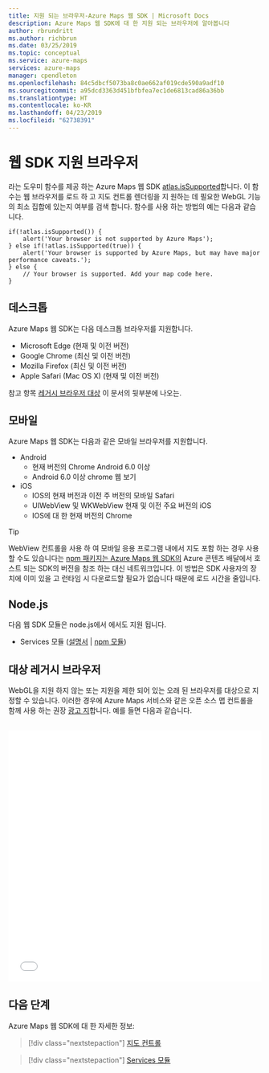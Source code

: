 ```yaml
---
title: 지원 되는 브라우저-Azure Maps 웹 SDK | Microsoft Docs
description: Azure Maps 웹 SDK에 대 한 지원 되는 브라우저에 알아봅니다
author: rbrundritt
ms.author: richbrun
ms.date: 03/25/2019
ms.topic: conceptual
ms.service: azure-maps
services: azure-maps
manager: cpendleton
ms.openlocfilehash: 84c5dbcf5073ba8c0ae662af019cde590a9adf10
ms.sourcegitcommit: a95dcd3363d451bfbfea7ec1de6813cad86a36bb
ms.translationtype: HT
ms.contentlocale: ko-KR
ms.lasthandoff: 04/23/2019
ms.locfileid: "62738391"
---
```

# <a name="web-sdk-supported-browsers"></a>웹 SDK 지원 브라우저

라는 도우미 함수를 제공 하는 Azure Maps 웹 SDK [atlas.isSupported](https://docs.microsoft.com/javascript/api/azure-maps-control/atlas?view=azure-iot-typescript-latest#issupported-boolean-)합니다. 이 함수는 웹 브라우저를 로드 하 고 지도 컨트롤 렌더링을 지 원하는 데 필요한 WebGL 기능의 최소 집합에 있는지 여부를 검색 합니다. 함수를 사용 하는 방법의 예는 다음과 같습니다.

```
if(!atlas.isSupported()) {
    alert('Your browser is not supported by Azure Maps');
} else if(!atlas.isSupported(true)) {
    alert('Your browser is supported by Azure Maps, but may have major performance caveats.');
} else {
    // Your browser is supported. Add your map code here.
}
```

## <a name="desktop"></a>데스크톱

Azure Maps 웹 SDK는 다음 데스크톱 브라우저를 지원합니다.

- Microsoft Edge (현재 및 이전 버전)
- Google Chrome (최신 및 이전 버전)
- Mozilla Firefox (최신 및 이전 버전)
- Apple Safari (Mac OS X) (현재 및 이전 버전)

참고 항목 [레거시 브라우저 대상](#Target-Legacy-Browsers) 이 문서의 뒷부분에 나오는.

## <a name="mobile"></a>모바일

Azure Maps 웹 SDK는 다음과 같은 모바일 브라우저를 지원합니다.

- Android
  - 현재 버전의 Chrome Android 6.0 이상
  - Android 6.0 이상 chrome 웹 보기
- iOS
  - IOS의 현재 버전과 이전 주 버전의 모바일 Safari
  - UIWebView 및 WKWebView 현재 및 이전 주요 버전의 iOS
  - IOS에 대 한 현재 버전의 Chrome

> [!TIP]
> WebView 컨트롤을 사용 하 여 모바일 응용 프로그램 내에서 지도 포함 하는 경우 사용할 수도 있습니다는 [npm 패키지는 Azure Maps 웹 SDK의](https://www.npmjs.com/package/azure-maps-control) Azure 콘텐츠 배달에서 호스트 되는 SDK의 버전을 참조 하는 대신 네트워크입니다. 이 방법은 SDK 사용자의 장치에 이미 있을 고 런타임 시 다운로드할 필요가 없습니다 때문에 로드 시간을 줄입니다.

## <a name="nodejs"></a>Node.js

다음 웹 SDK 모듈은 node.js에서 에서도 지원 됩니다.

- Services 모듈 ([설명서](how-to-use-services-module.md) | [npm 모듈](https://www.npmjs.com/package/azure-maps-rest))

## <a name="Target-Legacy-Browsers"></a>대상 레거시 브라우저

WebGL을 지원 하지 않는 또는 지원을 제한 되어 있는 오래 된 브라우저를 대상으로 지정할 수 있습니다. 이러한 경우에 Azure Maps 서비스와 같은 오픈 소스 맵 컨트롤을 함께 사용 하는 권장 [광고 지](https://leafletjs.com/)합니다. 예를 들면 다음과 같습니다.

<br/>

<iframe height="500" style="width: 100%;" scrolling="no" title="Azure Maps + 광고 지" src="//codepen.io/azuremaps/embed/GeLgyx/?height=500&theme-id=0&default-tab=html,result" frameborder="no" allowtransparency="true" allowfullscreen="true">
펜을을 참조 하세요 <a href='https://codepen.io/azuremaps/pen/GeLgyx/'>광고 지 + Azure Maps</a> 에서 Azure Maps (<a href='https://codepen.io/azuremaps'>@azuremaps</a>)에서 <a href='https://codepen.io'>CodePen</a>합니다.
</iframe>


## <a name="next-steps"></a>다음 단계

Azure Maps 웹 SDK에 대 한 자세한 정보:

> [!div class="nextstepaction"]
> [지도 컨트롤](how-to-use-map-control.md)

> [!div class="nextstepaction"]
> [Services 모듈](how-to-use-services-module.md)
